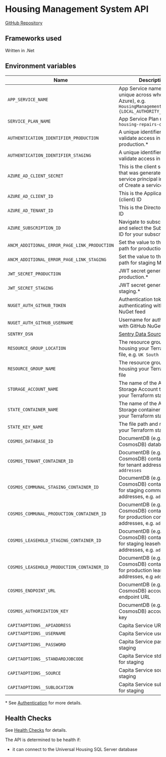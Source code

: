# Housing Management System API

<a class="badge badge--secondary" href="https://github.com/City-of-Lincoln-Council/HousingManagementSystemApi">GitHub Repository</a>

## Frameworks used

Written in .Net

## Environment variables
| Name                                   | Description                                                                                                       |
|----------------------------------------|-------------------------------------------------------------------------------------------------------------------|
| `APP_SERVICE_NAME`                     | App Service name (must be unique across whole of Azure), e.g. `HousingManagementSystemApi-{LOCAL_AUTHORITY_NAME}` |
| `SERVICE_PLAN_NAME`                    | App Service Plan name, e.g. `housing-repairs-online`                                                              |
| `AUTHENTICATION_IDENTIFIER_PRODUCTION` | A unique identifier used to validate access in production.*                                                       |
| `AUTHENTICATION_IDENTIFIER_STAGING`    | A unique identifier used to validate access in staging.*                                                          |
| `AZURE_AD_CLIENT_SECRET`               | This is the client secret value that was generated for the service principal in section 4 of Create a service     |
| `AZURE_AD_CLIENT_ID`                   | This is the Application (client) ID                                                                               |
| `AZURE_AD_TENANT_ID`                   | This is the Directory (tenant) ID                                                                                 |
| `AZURE_SUBSCRIPTION_ID`                | Navigate to subscriptions and select the Subscription ID for your subscription                                    |
| `ANCM_ADDITIONAL_ERROR_PAGE_LINK_PRODUCTION`  | Set the value to the correct path for production Module                                          |
| `ANCM_ADDITIONAL_ERROR_PAGE_LINK_STAGING`  | Set the value to the correct path for staging Module                                                |
| `JWT_SECRET_PRODUCTION`                | JWT secret generated for for production.*                                                                         |
| `JWT_SECRET_STAGING`                   | JWT secret generated for for staging.*                                                                            |
| `NUGET_AUTH_GITHUB_TOKEN`              | Authentication token for authenticating with GitHub NuGet feed                                                    |
| `NUGET_AUTH_GITHUB_USERNAME`           | Username for authenticating with GitHub NuGet feed                                                                |
| `SENTRY_DSN`                           | [Sentry Data Source Name](https://docs.sentry.io/product/sentry-basics/dsn-explainer/)                            |
| `RESOURCE_GROUP_LOCATION`              | The resource group location housing your Terraform state file, e.g. `UK South`                                    |
| `RESOURCE_GROUP_NAME`                  | The resource group name housing your Terraform state file                                                         |
| `STORAGE_ACCOUNT_NAME`                 | The name of the Azure Storage Account to house your Terraform state file                                          |
| `STATE_CONTAINER_NAME`                 | The name of the Azure Blob Storage container to house your Terraform state file                                   |
| `STATE_KEY_NAME`                       | The file path and name of your Terraform state file                                                               |
| `COSMOS_DATABASE_ID`                   | DocumentDB (e.g. CosmosDB) database name                                                                          |
| `COSMOS_TENANT_CONTAINER_ID`           | DocumentDB (e.g. CosmosDB) container name for tenant addresses, e.g. `addresses`                                  |
| `COSMOS_COMMUNAL_STAGING_CONTAINER_ID`    | DocumentDB (e.g. CosmosDB) container name for staging communal addresses, e.g. `addresses`                     |
| `COSMOS_COMMUNAL_PRODUCTION_CONTAINER_ID` | DocumentDB (e.g. CosmosDB) container name for production communal addresses, e.g. `addresses`                  |
| `COSMOS_LEASEHOLD_STAGING_CONTAINER_ID`   | DocumentDB (e.g. CosmosDB) container name for staging leasehold addresses, e.g. `addresses`                    |
| `COSMOS_LEASEHOLD_PRODUCTION_CONTAINER_ID`| DocumentDB (e.g. CosmosDB) container name for production leasehold addresses, e.g `addresses`                  |
| `COSMOS_ENDPOINT_URL`                  | DocumentDB (e.g. CosmosDB) account endpoint URL                                                                   |
| `COSMOS_AUTHORIZATION_KEY`             | DocumentDB (e.g. CosmosDB) account primary key                                                                    |
| `CAPITAOPTIONS__APIADDRESS`            | Capita Service URL                                                                                                |
| `CAPITAOPTIONS__USERNAME`              | Capita Service username                                                                                           |
| `CAPITAOPTIONS__PASSWORD`              | Capita Service password for staging                                                                               |
| `CAPITAOPTIONS__STANDARDJOBCODE`       | Capita Service stdjobcode for staging                                                                             |
| `CAPITAOPTIONS__SOURCE`                | Capita Service source for staging                                                                                 |
| `CAPITAOPTIONS__SUBLOCATION`           | Capita Service sublocation for staging                                                                            |

\* See [Authentication](../apis/authentication) for more details.

## Health Checks

See [Health Checks](../apis/health-checks) for details.

The API is determined to be health if:

- it can connect to the Universal Housing SQL Server database

